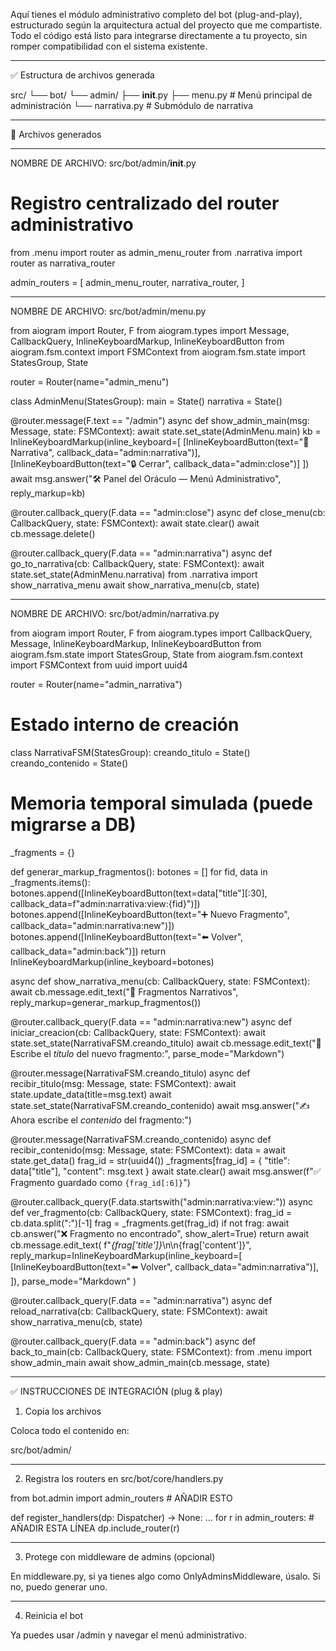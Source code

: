 Aquí tienes el módulo administrativo completo del bot (plug-and-play), estructurado según la arquitectura actual del proyecto que me compartiste. Todo el código está listo para integrarse directamente a tu proyecto, sin romper compatibilidad con el sistema existente.


---

✅ Estructura de archivos generada

src/
└── bot/
    └── admin/
        ├── __init__.py
        ├── menu.py              # Menú principal de administración
        └── narrativa.py         # Submódulo de narrativa


---

📁 Archivos generados


---

NOMBRE DE ARCHIVO: src/bot/admin/__init__.py

# Registro centralizado del router administrativo
from .menu import router as admin_menu_router
from .narrativa import router as narrativa_router

admin_routers = [
    admin_menu_router,
    narrativa_router,
]


---

NOMBRE DE ARCHIVO: src/bot/admin/menu.py

from aiogram import Router, F
from aiogram.types import Message, CallbackQuery, InlineKeyboardMarkup, InlineKeyboardButton
from aiogram.fsm.context import FSMContext
from aiogram.fsm.state import StatesGroup, State

router = Router(name="admin_menu")

class AdminMenu(StatesGroup):
    main = State()
    narrativa = State()

@router.message(F.text == "/admin")
async def show_admin_main(msg: Message, state: FSMContext):
    await state.set_state(AdminMenu.main)
    kb = InlineKeyboardMarkup(inline_keyboard=[
        [InlineKeyboardButton(text="📜 Narrativa", callback_data="admin:narrativa")],
        [InlineKeyboardButton(text="🔒 Cerrar", callback_data="admin:close")]
    ])
    await msg.answer("🛠 Panel del Oráculo — Menú Administrativo", reply_markup=kb)

@router.callback_query(F.data == "admin:close")
async def close_menu(cb: CallbackQuery, state: FSMContext):
    await state.clear()
    await cb.message.delete()

@router.callback_query(F.data == "admin:narrativa")
async def go_to_narrativa(cb: CallbackQuery, state: FSMContext):
    await state.set_state(AdminMenu.narrativa)
    from .narrativa import show_narrativa_menu
    await show_narrativa_menu(cb, state)


---

NOMBRE DE ARCHIVO: src/bot/admin/narrativa.py

from aiogram import Router, F
from aiogram.types import CallbackQuery, Message, InlineKeyboardMarkup, InlineKeyboardButton
from aiogram.fsm.state import StatesGroup, State
from aiogram.fsm.context import FSMContext
from uuid import uuid4

router = Router(name="admin_narrativa")

# Estado interno de creación
class NarrativaFSM(StatesGroup):
    creando_titulo = State()
    creando_contenido = State()

# Memoria temporal simulada (puede migrarse a DB)
_fragments = {}

def generar_markup_fragmentos():
    botones = []
    for fid, data in _fragments.items():
        botones.append([InlineKeyboardButton(text=data["title"][:30], callback_data=f"admin:narrativa:view:{fid}")])
    botones.append([InlineKeyboardButton(text="➕ Nuevo Fragmento", callback_data="admin:narrativa:new")])
    botones.append([InlineKeyboardButton(text="⬅️ Volver", callback_data="admin:back")])
    return InlineKeyboardMarkup(inline_keyboard=botones)

async def show_narrativa_menu(cb: CallbackQuery, state: FSMContext):
    await cb.message.edit_text("📜 Fragmentos Narrativos", reply_markup=generar_markup_fragmentos())

@router.callback_query(F.data == "admin:narrativa:new")
async def iniciar_creacion(cb: CallbackQuery, state: FSMContext):
    await state.set_state(NarrativaFSM.creando_titulo)
    await cb.message.edit_text("📝 Escribe el *título* del nuevo fragmento:", parse_mode="Markdown")

@router.message(NarrativaFSM.creando_titulo)
async def recibir_titulo(msg: Message, state: FSMContext):
    await state.update_data(title=msg.text)
    await state.set_state(NarrativaFSM.creando_contenido)
    await msg.answer("✍️ Ahora escribe el *contenido* del fragmento:")

@router.message(NarrativaFSM.creando_contenido)
async def recibir_contenido(msg: Message, state: FSMContext):
    data = await state.get_data()
    frag_id = str(uuid4())
    _fragments[frag_id] = {
        "title": data["title"],
        "content": msg.text
    }
    await state.clear()
    await msg.answer(f"✅ Fragmento guardado como `{frag_id[:6]}`")
    
@router.callback_query(F.data.startswith("admin:narrativa:view:"))
async def ver_fragmento(cb: CallbackQuery, state: FSMContext):
    frag_id = cb.data.split(":")[-1]
    frag = _fragments.get(frag_id)
    if not frag:
        await cb.answer("❌ Fragmento no encontrado", show_alert=True)
        return
    await cb.message.edit_text(
        f"*{frag['title']}*\n\n{frag['content']}",
        reply_markup=InlineKeyboardMarkup(inline_keyboard=[
            [InlineKeyboardButton(text="⬅️ Volver", callback_data="admin:narrativa")],
        ]),
        parse_mode="Markdown"
    )

@router.callback_query(F.data == "admin:narrativa")
async def reload_narrativa(cb: CallbackQuery, state: FSMContext):
    await show_narrativa_menu(cb, state)

@router.callback_query(F.data == "admin:back")
async def back_to_main(cb: CallbackQuery, state: FSMContext):
    from .menu import show_admin_main
    await show_admin_main(cb.message, state)


---

✅ INSTRUCCIONES DE INTEGRACIÓN (plug & play)

1. Copia los archivos

Coloca todo el contenido en:

src/bot/admin/


---

2. Registra los routers en src/bot/core/handlers.py

from bot.admin import admin_routers  # AÑADIR ESTO

def register_handlers(dp: Dispatcher) -> None:
    ...
    for r in admin_routers:  # AÑADIR ESTA LÍNEA
        dp.include_router(r)


---

3. Protege con middleware de admins (opcional)

En middleware.py, si ya tienes algo como OnlyAdminsMiddleware, úsalo. Si no, puedo generar uno.


---

4. Reinicia el bot

Ya puedes usar /admin y navegar el menú administrativo.

